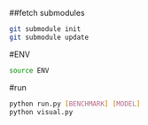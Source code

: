 ##fetch submodules
```bash
git submodule init 
git submodule update
```
#ENV
```bash
source ENV
```
#run
```bash
python run.py [BENCHMARK] [MODEL] 
python visual.py
```
